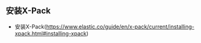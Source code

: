 ## 安装X-Pack

- 安装X-Pack(https://www.elastic.co/guide/en/x-pack/current/installing-xpack.html#installing-xpack)